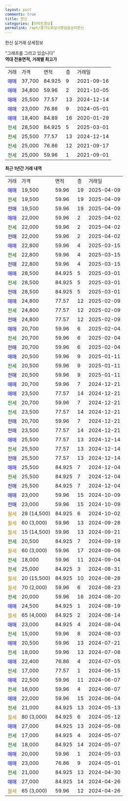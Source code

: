 ```yaml
---
layout: post
comments: true
title: 한신
categories: [아파트정보]
permalink: /apt/경기도화성시봉담읍상리한신
---
```


한신 실거래 상세정보

<script type="text/javascript">
  google.charts.load('current', {'packages':['line', 'corechart']});
  google.charts.setOnLoadCallback(drawChart);

  function drawChart() {
    var data = new google.visualization.DataTable();
    data.addColumn('date', '거래일');
    data.addColumn('number', "매매");
    data.addColumn('number', "전세");
    data.addColumn('number', "전매");

    data.addRows([[new Date(Date.parse("2025-04-09")), 19500, null, null], [new Date(Date.parse("2025-04-09")), null, 19500, null], [new Date(Date.parse("2025-04-09")), null, null, 19500], [new Date(Date.parse("2025-04-02")), 22000, null, null], [new Date(Date.parse("2025-04-02")), null, 22000, null], [new Date(Date.parse("2025-04-02")), null, null, 22000], [new Date(Date.parse("2025-03-15")), 22800, null, null], [new Date(Date.parse("2025-03-15")), null, 22800, null], [new Date(Date.parse("2025-03-15")), null, null, 22800], [new Date(Date.parse("2025-03-01")), 28500, null, null], [new Date(Date.parse("2025-03-01")), null, 28500, null], [new Date(Date.parse("2025-03-01")), null, null, 28500], [new Date(Date.parse("2025-02-09")), 24800, null, null], [new Date(Date.parse("2025-02-09")), null, 24800, null], [new Date(Date.parse("2025-02-09")), null, null, 24800], [new Date(Date.parse("2025-02-04")), 20700, null, null], [new Date(Date.parse("2025-02-04")), null, 20700, null], [new Date(Date.parse("2025-02-04")), null, null, 20700], [new Date(Date.parse("2025-01-11")), 20500, null, null], [new Date(Date.parse("2025-01-11")), null, 20500, null], [new Date(Date.parse("2025-01-11")), null, null, 20500], [new Date(Date.parse("2024-12-21")), 20700, null, null], [new Date(Date.parse("2024-12-21")), 23500, null, null], [new Date(Date.parse("2024-12-21")), null, 20700, null], [new Date(Date.parse("2024-12-21")), null, 23500, null], [new Date(Date.parse("2024-12-21")), null, null, 20700], [new Date(Date.parse("2024-12-21")), null, null, 23500], [new Date(Date.parse("2024-12-14")), 25500, null, null], [new Date(Date.parse("2024-12-14")), null, 25500, null], [new Date(Date.parse("2024-12-14")), null, null, 25500], [new Date(Date.parse("2024-12-04")), 25500, null, null], [new Date(Date.parse("2024-12-04")), null, 25500, null], [new Date(Date.parse("2024-12-04")), null, null, 25500], [new Date(Date.parse("2024-10-09")), 23000, null, null], [new Date(Date.parse("2024-10-09")), null, null, 23000], [new Date(Date.parse("2024-10-02")), null, null, null], [new Date(Date.parse("2024-09-28")), null, null, null], [new Date(Date.parse("2024-09-21")), null, null, null], [new Date(Date.parse("2024-09-19")), null, 20500, null], [new Date(Date.parse("2024-09-06")), null, null, null], [new Date(Date.parse("2024-09-04")), null, 18000, null], [new Date(Date.parse("2024-08-31")), null, 25000, null], [new Date(Date.parse("2024-08-28")), null, null, null], [new Date(Date.parse("2024-08-23")), null, null, null], [new Date(Date.parse("2024-08-20")), null, 20000, null], [new Date(Date.parse("2024-08-19")), 24500, null, null], [new Date(Date.parse("2024-08-14")), null, null, null], [new Date(Date.parse("2024-08-04")), 23000, null, null], [new Date(Date.parse("2024-08-03")), null, 15000, null], [new Date(Date.parse("2024-07-21")), 20500, null, null], [new Date(Date.parse("2024-07-08")), null, 18000, null], [new Date(Date.parse("2024-07-05")), 22400, null, null], [new Date(Date.parse("2024-06-15")), null, 17000, null], [new Date(Date.parse("2024-06-07")), 22500, null, null], [new Date(Date.parse("2024-06-07")), null, 16000, null], [new Date(Date.parse("2024-06-04")), 22000, null, null], [new Date(Date.parse("2024-05-13")), null, 21000, null], [new Date(Date.parse("2024-05-12")), null, null, null], [new Date(Date.parse("2024-05-08")), 27000, null, null], [new Date(Date.parse("2024-05-07")), null, 17000, null], [new Date(Date.parse("2024-05-07")), null, 18000, null], [new Date(Date.parse("2024-05-03")), 20000, null, null], [new Date(Date.parse("2024-05-01")), 23000, null, null], [new Date(Date.parse("2024-04-30")), null, 21000, null], [new Date(Date.parse("2024-04-26")), 27000, null, null], [new Date(Date.parse("2024-04-26")), null, null, null]]);

    var options = {
      hAxis: {
        format: 'yyyy/MM/dd'
      },    
      lineWidth: 0,
      pointsVisible: true,    
      title: '최근 1년간 유형별 실거래가 분포',
      legend: { position: 'bottom' }
    };

    var formatter = new google.visualization.NumberFormat({pattern:'###,###'} );
    formatter.format(data, 1);
    formatter.format(data, 2);
    
    setTimeout(function() {
        var chart = new google.visualization.LineChart(document.getElementById('columnchart_material'));
        chart.draw(data, (options));
        document.getElementById('loading').style.display = 'none';
    }, 200);
  }
</script>


<div id="loading" style="z-index:20; display: block; margin-left: 0px">"그래프를 그리고 있습니다"</div>
<div id="columnchart_material" style="width: 95%; margin-left: 0px; display: block"></div>
<!-- contents start -->
<b>역대 전용면적, 거래별 최고가</b>
<table class="sortable">
    <tr>
      <td>거래</td>
      <td>가격</td>
      <td>면적</td>
      <td>층</td>
      <td>거래일</td>
    </tr>
        <tr>
          <td><a style="color: blue">매매</a></td>
          <td>37,700</td>
          <td>84.925</td>
          <td>9</td>
          <td>2021-09-16</td>
        </tr>            <tr>
          <td><a style="color: blue">매매</a></td>
          <td>34,800</td>
          <td>59.96</td>
          <td>2</td>
          <td>2021-10-05</td>
        </tr>            <tr>
          <td><a style="color: blue">매매</a></td>
          <td>25,500</td>
          <td>77.57</td>
          <td>13</td>
          <td>2024-12-14</td>
        </tr>            <tr>
          <td><a style="color: blue">매매</a></td>
          <td>23,000</td>
          <td>76.86</td>
          <td>9</td>
          <td>2024-05-01</td>
        </tr>            <tr>
          <td><a style="color: blue">매매</a></td>
          <td>18,400</td>
          <td>84.89</td>
          <td>16</td>
          <td>2020-01-29</td>
        </tr>        
        <tr>
              <td><a style="color: darkgreen">전세</a></td>
              <td>28,500</td>
              <td>84.925</td>
              <td>5</td>
              <td>2025-03-01</td>
            </tr>            <tr>
              <td><a style="color: darkgreen">전세</a></td>
              <td>25,500</td>
              <td>77.57</td>
              <td>13</td>
              <td>2024-12-14</td>
            </tr>            <tr>
              <td><a style="color: darkgreen">전세</a></td>
              <td>25,000</td>
              <td>76.86</td>
              <td>12</td>
              <td>2021-09-17</td>
            </tr>            <tr>
              <td><a style="color: darkgreen">전세</a></td>
              <td>25,000</td>
              <td>59.96</td>
              <td>1</td>
              <td>2021-09-01</td>
            </tr>        
    
</table>

<b>최근 1년간 거래 내역</b>

<table class="sortable">
    <tr>
      <td>거래</td>
      <td>가격</td>
      <td>면적</td>
      <td>층</td>
      <td>거래일</td>
    </tr>
    <tr>
      <td><a style="color: blue">매매</a></td>
      <td>19,500</td>
      <td>59.96</td>
      <td>19</td>
      <td>2025-04-09</td>
    </tr>          <tr>
      <td><a style="color: darkgreen">전세</a></td>
      <td>19,500</td>
      <td>59.96</td>
      <td>19</td>
      <td>2025-04-09</td>
    </tr>          <tr>
      <td><a style="color: darkblue">전매</a></td>
      <td>19,500</td>
      <td>59.96</td>
      <td>19</td>
      <td>2025-04-09</td>
    </tr>          <tr>
      <td><a style="color: blue">매매</a></td>
      <td>22,000</td>
      <td>59.96</td>
      <td>2</td>
      <td>2025-04-02</td>
    </tr>          <tr>
      <td><a style="color: darkgreen">전세</a></td>
      <td>22,000</td>
      <td>59.96</td>
      <td>2</td>
      <td>2025-04-02</td>
    </tr>          <tr>
      <td><a style="color: darkblue">전매</a></td>
      <td>22,000</td>
      <td>59.96</td>
      <td>2</td>
      <td>2025-04-02</td>
    </tr>          <tr>
      <td><a style="color: blue">매매</a></td>
      <td>22,800</td>
      <td>59.96</td>
      <td>4</td>
      <td>2025-03-15</td>
    </tr>          <tr>
      <td><a style="color: darkgreen">전세</a></td>
      <td>22,800</td>
      <td>59.96</td>
      <td>4</td>
      <td>2025-03-15</td>
    </tr>          <tr>
      <td><a style="color: darkblue">전매</a></td>
      <td>22,800</td>
      <td>59.96</td>
      <td>4</td>
      <td>2025-03-15</td>
    </tr>          <tr>
      <td><a style="color: blue">매매</a></td>
      <td>28,500</td>
      <td>84.925</td>
      <td>5</td>
      <td>2025-03-01</td>
    </tr>          <tr>
      <td><a style="color: darkgreen">전세</a></td>
      <td>28,500</td>
      <td>84.925</td>
      <td>5</td>
      <td>2025-03-01</td>
    </tr>          <tr>
      <td><a style="color: darkblue">전매</a></td>
      <td>28,500</td>
      <td>84.925</td>
      <td>5</td>
      <td>2025-03-01</td>
    </tr>          <tr>
      <td><a style="color: blue">매매</a></td>
      <td>24,800</td>
      <td>77.57</td>
      <td>12</td>
      <td>2025-02-09</td>
    </tr>          <tr>
      <td><a style="color: darkgreen">전세</a></td>
      <td>24,800</td>
      <td>77.57</td>
      <td>12</td>
      <td>2025-02-09</td>
    </tr>          <tr>
      <td><a style="color: darkblue">전매</a></td>
      <td>24,800</td>
      <td>77.57</td>
      <td>12</td>
      <td>2025-02-09</td>
    </tr>          <tr>
      <td><a style="color: blue">매매</a></td>
      <td>20,700</td>
      <td>59.96</td>
      <td>6</td>
      <td>2025-02-04</td>
    </tr>          <tr>
      <td><a style="color: darkgreen">전세</a></td>
      <td>20,700</td>
      <td>59.96</td>
      <td>6</td>
      <td>2025-02-04</td>
    </tr>          <tr>
      <td><a style="color: darkblue">전매</a></td>
      <td>20,700</td>
      <td>59.96</td>
      <td>6</td>
      <td>2025-02-04</td>
    </tr>          <tr>
      <td><a style="color: blue">매매</a></td>
      <td>20,500</td>
      <td>59.96</td>
      <td>9</td>
      <td>2025-01-11</td>
    </tr>          <tr>
      <td><a style="color: darkgreen">전세</a></td>
      <td>20,500</td>
      <td>59.96</td>
      <td>9</td>
      <td>2025-01-11</td>
    </tr>          <tr>
      <td><a style="color: darkblue">전매</a></td>
      <td>20,500</td>
      <td>59.96</td>
      <td>9</td>
      <td>2025-01-11</td>
    </tr>          <tr>
      <td><a style="color: blue">매매</a></td>
      <td>20,700</td>
      <td>59.96</td>
      <td>7</td>
      <td>2024-12-21</td>
    </tr>          <tr>
      <td><a style="color: blue">매매</a></td>
      <td>23,500</td>
      <td>77.57</td>
      <td>14</td>
      <td>2024-12-21</td>
    </tr>          <tr>
      <td><a style="color: darkgreen">전세</a></td>
      <td>20,700</td>
      <td>59.96</td>
      <td>7</td>
      <td>2024-12-21</td>
    </tr>          <tr>
      <td><a style="color: darkgreen">전세</a></td>
      <td>23,500</td>
      <td>77.57</td>
      <td>14</td>
      <td>2024-12-21</td>
    </tr>          <tr>
      <td><a style="color: darkblue">전매</a></td>
      <td>20,700</td>
      <td>59.96</td>
      <td>7</td>
      <td>2024-12-21</td>
    </tr>          <tr>
      <td><a style="color: darkblue">전매</a></td>
      <td>23,500</td>
      <td>77.57</td>
      <td>14</td>
      <td>2024-12-21</td>
    </tr>          <tr>
      <td><a style="color: blue">매매</a></td>
      <td>25,500</td>
      <td>77.57</td>
      <td>13</td>
      <td>2024-12-14</td>
    </tr>          <tr>
      <td><a style="color: darkgreen">전세</a></td>
      <td>25,500</td>
      <td>77.57</td>
      <td>13</td>
      <td>2024-12-14</td>
    </tr>          <tr>
      <td><a style="color: darkblue">전매</a></td>
      <td>25,500</td>
      <td>77.57</td>
      <td>13</td>
      <td>2024-12-14</td>
    </tr>          <tr>
      <td><a style="color: blue">매매</a></td>
      <td>25,500</td>
      <td>84.925</td>
      <td>7</td>
      <td>2024-12-04</td>
    </tr>          <tr>
      <td><a style="color: darkgreen">전세</a></td>
      <td>25,500</td>
      <td>84.925</td>
      <td>7</td>
      <td>2024-12-04</td>
    </tr>          <tr>
      <td><a style="color: darkblue">전매</a></td>
      <td>25,500</td>
      <td>84.925</td>
      <td>7</td>
      <td>2024-12-04</td>
    </tr>          <tr>
      <td><a style="color: blue">매매</a></td>
      <td>23,000</td>
      <td>59.96</td>
      <td>15</td>
      <td>2024-10-09</td>
    </tr>          <tr>
      <td><a style="color: darkblue">전매</a></td>
      <td>23,000</td>
      <td>59.96</td>
      <td>15</td>
      <td>2024-10-09</td>
    </tr>          <tr>
      <td><a style="color: darkgoldenrod">월세</a></td>
      <td>28 (14,500)</td>
      <td>84.925</td>
      <td>6</td>
      <td>2024-10-02</td>
    </tr>          <tr>
      <td><a style="color: darkgoldenrod">월세</a></td>
      <td>60 (3,000)</td>
      <td>59.96</td>
      <td>13</td>
      <td>2024-09-28</td>
    </tr>          <tr>
      <td><a style="color: darkgoldenrod">월세</a></td>
      <td>15 (14,500)</td>
      <td>59.96</td>
      <td>13</td>
      <td>2024-09-21</td>
    </tr>          <tr>
      <td><a style="color: darkgreen">전세</a></td>
      <td>20,500</td>
      <td>84.925</td>
      <td>7</td>
      <td>2024-09-19</td>
    </tr>          <tr>
      <td><a style="color: darkgoldenrod">월세</a></td>
      <td>60 (3,000)</td>
      <td>59.96</td>
      <td>17</td>
      <td>2024-09-06</td>
    </tr>          <tr>
      <td><a style="color: darkgreen">전세</a></td>
      <td>18,000</td>
      <td>59.96</td>
      <td>11</td>
      <td>2024-09-04</td>
    </tr>          <tr>
      <td><a style="color: darkgreen">전세</a></td>
      <td>25,000</td>
      <td>84.925</td>
      <td>3</td>
      <td>2024-08-31</td>
    </tr>          <tr>
      <td><a style="color: darkgoldenrod">월세</a></td>
      <td>20 (15,500)</td>
      <td>84.925</td>
      <td>10</td>
      <td>2024-08-28</td>
    </tr>          <tr>
      <td><a style="color: darkgoldenrod">월세</a></td>
      <td>70 (2,000)</td>
      <td>59.96</td>
      <td>6</td>
      <td>2024-08-23</td>
    </tr>          <tr>
      <td><a style="color: darkgreen">전세</a></td>
      <td>20,000</td>
      <td>59.96</td>
      <td>16</td>
      <td>2024-08-20</td>
    </tr>          <tr>
      <td><a style="color: blue">매매</a></td>
      <td>24,500</td>
      <td>84.925</td>
      <td>1</td>
      <td>2024-08-19</td>
    </tr>          <tr>
      <td><a style="color: darkgoldenrod">월세</a></td>
      <td>65 (4,000)</td>
      <td>84.925</td>
      <td>2</td>
      <td>2024-08-14</td>
    </tr>          <tr>
      <td><a style="color: blue">매매</a></td>
      <td>23,000</td>
      <td>84.925</td>
      <td>4</td>
      <td>2024-08-04</td>
    </tr>          <tr>
      <td><a style="color: darkgreen">전세</a></td>
      <td>15,000</td>
      <td>59.96</td>
      <td>8</td>
      <td>2024-08-03</td>
    </tr>          <tr>
      <td><a style="color: blue">매매</a></td>
      <td>20,500</td>
      <td>59.96</td>
      <td>13</td>
      <td>2024-07-21</td>
    </tr>          <tr>
      <td><a style="color: darkgreen">전세</a></td>
      <td>18,000</td>
      <td>59.96</td>
      <td>13</td>
      <td>2024-07-08</td>
    </tr>          <tr>
      <td><a style="color: blue">매매</a></td>
      <td>22,400</td>
      <td>76.86</td>
      <td>4</td>
      <td>2024-07-05</td>
    </tr>          <tr>
      <td><a style="color: darkgreen">전세</a></td>
      <td>17,000</td>
      <td>77.57</td>
      <td>1</td>
      <td>2024-06-15</td>
    </tr>          <tr>
      <td><a style="color: blue">매매</a></td>
      <td>22,500</td>
      <td>59.96</td>
      <td>11</td>
      <td>2024-06-07</td>
    </tr>          <tr>
      <td><a style="color: darkgreen">전세</a></td>
      <td>16,000</td>
      <td>59.96</td>
      <td>4</td>
      <td>2024-06-07</td>
    </tr>          <tr>
      <td><a style="color: blue">매매</a></td>
      <td>22,000</td>
      <td>59.96</td>
      <td>15</td>
      <td>2024-06-04</td>
    </tr>          <tr>
      <td><a style="color: darkgreen">전세</a></td>
      <td>21,000</td>
      <td>84.925</td>
      <td>13</td>
      <td>2024-05-13</td>
    </tr>          <tr>
      <td><a style="color: darkgoldenrod">월세</a></td>
      <td>80 (3,000)</td>
      <td>84.925</td>
      <td>6</td>
      <td>2024-05-12</td>
    </tr>          <tr>
      <td><a style="color: blue">매매</a></td>
      <td>27,000</td>
      <td>84.925</td>
      <td>13</td>
      <td>2024-05-08</td>
    </tr>          <tr>
      <td><a style="color: darkgreen">전세</a></td>
      <td>17,000</td>
      <td>84.925</td>
      <td>4</td>
      <td>2024-05-07</td>
    </tr>          <tr>
      <td><a style="color: darkgreen">전세</a></td>
      <td>18,000</td>
      <td>84.925</td>
      <td>14</td>
      <td>2024-05-07</td>
    </tr>          <tr>
      <td><a style="color: blue">매매</a></td>
      <td>20,000</td>
      <td>59.96</td>
      <td>1</td>
      <td>2024-05-03</td>
    </tr>          <tr>
      <td><a style="color: blue">매매</a></td>
      <td>23,000</td>
      <td>76.86</td>
      <td>9</td>
      <td>2024-05-01</td>
    </tr>          <tr>
      <td><a style="color: darkgreen">전세</a></td>
      <td>21,000</td>
      <td>84.925</td>
      <td>13</td>
      <td>2024-04-30</td>
    </tr>          <tr>
      <td><a style="color: blue">매매</a></td>
      <td>27,000</td>
      <td>84.925</td>
      <td>14</td>
      <td>2024-04-26</td>
    </tr>          <tr>
      <td><a style="color: darkgoldenrod">월세</a></td>
      <td>65 (3,000)</td>
      <td>59.96</td>
      <td>12</td>
      <td>2024-04-26</td>
    </tr>      </table>
<!-- contents end -->    

